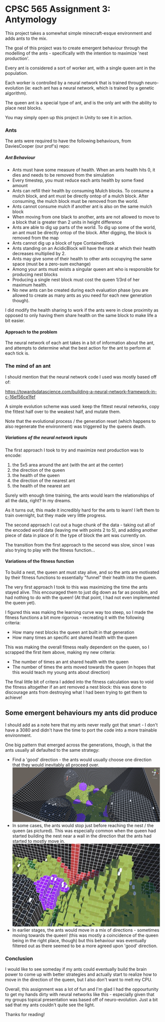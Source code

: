 # CPSC 565 Assignment 3: Antymology

This project takes a somewhat simple minecraft-esque environment and adds ants to the mix. 

The goal of this project was to create emergent behaviour through the modelling of the ants - specifically with the intention to maximize 'nest production'.

Every ant is considered a sort of worker ant, with a single queen ant in the population. 

Each worker is controlled by a neural network that is trained through neuro-evolution (ie: each ant has a neural network, which is trained by a genetic algorithm). 

The queen ant is a special type of ant, and is the only ant with the ability to place nest blocks. 

You may simply open up this project in Unity to see it in action. 

### Ants

The ants were required to have the following behaviours, from DaviesCooper (our prof's) repo: 

##### Ant Behaviour
- Ants must have some measure of health. When an ants health hits 0, it dies and needs to be removed from the simulation
- Every timestep, you must reduce each ants health by some fixed amount
- Ants can refill their health by consuming Mulch blocks. To consume a mulch block, and ant must be directly ontop of a mulch block. After consuming, the mulch block must be removed from the world.
- Ants cannot consume mulch if another ant is also on the same mulch block
- When moving from one black to another, ants are not allowed to move to a block that is greater than 2 units in height difference
- Ants are able to dig up parts of the world. To dig up some of the world, an ant must be directly ontop of the block. After digging, the block is removed from the map
- Ants cannot dig up a block of type ContainerBlock
- Ants standing on an AcidicBlock will have the rate at which their health decreases multiplied by 2.
- Ants may give some of their health to other ants occupying the same space (must be a zero-sum exchange)
- Among your ants must exists a singular queen ant who is responsible for producing nest blocks
- Producing a single nest block must cost the queen 1/3rd of her maximum health.
- No new ants can be created during each evaluation phase (you are allowed to create as many ants as you need for each new generation though).

I did modify the health sharing to work if the ants were in close proximity as opposed to only having them share health on the same block to make life a bit easier. 

#### Approach to the problem

The neural network of each ant takes in a bit of information about the ant, and attempts to determine what the best action for the ant to perform at each tick is. 

### The mind of an ant

I should mention that the neural network code I used was mostly based off of: 

https://towardsdatascience.com/building-a-neural-network-framework-in-c-16ef56ce1fef

A simple evolution scheme was used: keep the fittest neural networks, copy the fittest half over to the weakest half, and mutate them. 

Note that the evolutional process / the generation reset (which happens to also regenerate the environment) was triggered by the queens death. 

##### Variations of the neural network inputs

The first approach I took to try and maximize nest production was to encode:

1. the 5x5 area around the ant (with the ant at the center)
2. the direction of the queen
4. the health of the queen
5. the direction of the nearest ant
6. the health of the nearest ant

Surely with enough time training, the ants would learn the relationships of all the data, right? In my dreams. 

As it turns out, this made it incredibly hard for the ants to learn! I left them to train overnight, but they made very little progress. 

The second approach I cut out a huge chunk of the data - taking out all of the encoded world data (leaving me with points 2 to 5), and adding another piece of data in place of it: the type of block the ant was currently on. 

The transition from the first approach to the second was slow, since I was also trying to play with the fitness function...

#### Variations of the fitness function

To build a nest, the queen ant must stay alive, and so the ants are motivated by their fitness functions to essentially "funnel" their health into the queen. 

The very first approach I took to this was maximizing the time the ants stayed alive. This encouraged them to just dig down as far as possible, and had nothing to do with the queen! (At that point, I had not even implemented the queen yet). 

I figured this was making the learning curve way too steep, so I made the fitness functions a bit more rigorous - recreating it with the following criteria:

- How many nest blocks the queen ant built in that generation
- How many times an specific ant shared health with the queen

This was making the overall fitness really dependent on the queen, so I scrapped the first item above, making my new criteria:

- The number of times an ant shared health with the queen
- The number of times the ants moved towards the queen (in hopes that this would teach my young ants about direction)

The final little bit of critera I added into the fitness calculation was to void the fitness altogether if an ant removed a nest block: this was done to discourage ants from destroying what I had been trying to get them to achieve!

## Some emergent behaviours my ants did produce

I should add as a note here that my ants never really got that smart - I don't have a 3080 and didn't have the time to port the code into a more trainable environment. 

One big pattern that emerged across the generations, though, is that the ants usually all defaulted to the same strategy: 

- Find a 'good' direction - the ants would usually choose one direction that they would inevitably all proceed over.  
![](project-images/sample1.gif)
- In some cases, the ants would stop just before reaching the nest / the queen (as pictured). This was especially common when the queen had started building the nest near a wall in the direction that the ants had started to mostly move in. 
![](project-images/pause.JPG)
- In earlier stages, the ants would move in a mix of directions - sometimes moving towards the queen! (this was mostly a coincidence of the queen being in the right place, though) but this behaviour was eventually filtered out as there seemed to be a more agreed upon 'good' direction.

### Conclusion

I would like to see someday if my ants could eventually build the brain power to come up with better strategies and actually start to realize how to move in the direction of the queen, but I also don't want to melt my CPU. 

Overall, this assignment was a lot of fun and I'm glad I had the oppourtunity to get my hands dirty with neural networks like this - especially given that my groups topical presentation was based off of neuro-evolution. Just a bit sad that my ants couldn't quite see the light. 

Thanks for reading!

